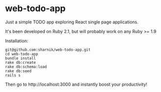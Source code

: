 web-todo-app
============

Just a simple TODO app exploring React single page applications.

It's been developed on Ruby 2.1, but will probably work on any Ruby >= 1.9

Installation:

    git@github.com:sharnik/web-todo-app.git
    cd web-todo-app
    bundle install
    rake db:create
    rake db:schema:load
    rake db:seed
    rails s

Then go to http://localhost:3000 and instantly boost your productivity!
